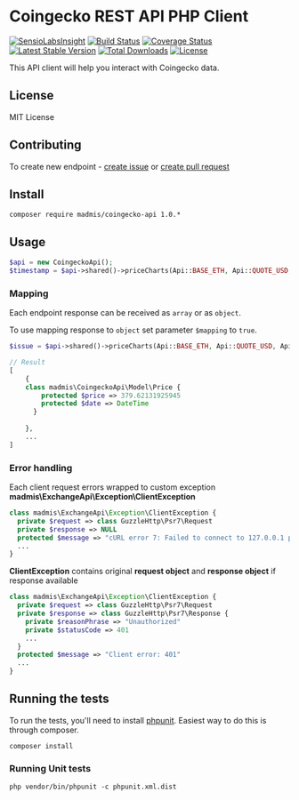 # Coingecko REST API PHP Client

[![SensioLabsInsight][sensiolabs-insight-image]][sensiolabs-insight-link]
[![Build Status][testing-image]][testing-link]
[![Coverage Status][coverage-image]][coverage-link]
[![Latest Stable Version][stable-image]][package-link]
[![Total Downloads][downloads-image]][package-link]
[![License][license-image]][license-link]

This API client will help you interact with Coingecko data. 
 

## License

MIT License


## Contributing
To create new endpoint - [create issue](https://github.com/madmis/coingecko-api/issues/new) 
or [create pull request](https://github.com/madmis/coingecko-api/compare)


## Install
    
    composer require madmis/coingecko-api 1.0.*


## Usage
```php
$api = new CoingeckoApi();
$timestamp = $api->shared()->priceCharts(Api::BASE_ETH, Api::QUOTE_USD, Api::PERIOD_24HOURS, true));
```
### Mapping

Each endpoint response can be received as `array` or as `object`.

To use mapping response to `object` set parameter `$mapping` to `true`. 

```php
$issue = $api->shared()->priceCharts(Api::BASE_ETH, Api::QUOTE_USD, Api::PERIOD_24HOURS, true));

// Result
[
    {
    class madmis\CoingeckoApi\Model\Price {
        protected $price => 379.62131925945
        protected $date => DateTime
      }
    
    },
    ...
] 
```

### Error handling
Each client request errors wrapped to custom exception **madmis\ExchangeApi\Exception\ClientException**  

```php
class madmis\ExchangeApi\Exception\ClientException {
  private $request => class GuzzleHttp\Psr7\Request
  private $response => NULL
  protected $message => "cURL error 7: Failed to connect to 127.0.0.1 port 8080: Connection refused (see http://curl.haxx.se/libcurl/c/libcurl-errors.html)"
  ...
}
```

**ClientException** contains original **request object** and **response object** if response available

```php
class madmis\ExchangeApi\Exception\ClientException {
  private $request => class GuzzleHttp\Psr7\Request 
  private $response => class GuzzleHttp\Psr7\Response {
    private $reasonPhrase => "Unauthorized"
    private $statusCode => 401
    ...
  }
  protected $message => "Client error: 401"
  ...  
}
```


## Running the tests
To run the tests, you'll need to install [phpunit](https://phpunit.de/). 
Easiest way to do this is through composer.

    composer install

### Running Unit tests

    php vendor/bin/phpunit -c phpunit.xml.dist


[testing-link]: https://travis-ci.org/madmis/coingecko-api
[testing-image]: https://travis-ci.org/madmis/coingecko-api.svg?branch=master

[sensiolabs-insight-link]: https://insight.sensiolabs.com/projects/b767dd02-927d-4340-abee-ea7f10bea981
[sensiolabs-insight-image]: https://insight.sensiolabs.com/projects/b767dd02-927d-4340-abee-ea7f10bea981/mini.png

[package-link]: https://packagist.org/packages/madmis/coingecko-api
[downloads-image]: https://poser.pugx.org/madmis/coingecko-api/downloads
[stable-image]: https://poser.pugx.org/madmis/coingecko-api/v/stable
[license-image]: https://poser.pugx.org/madmis/coingecko-api/license
[license-link]: https://packagist.org/packages/madmis/coingecko-api

[coverage-link]: https://coveralls.io/github/madmis/coingecko-api?branch=master
[coverage-image]: https://coveralls.io/repos/github/madmis/coingecko-api/badge.svg?branch=master

